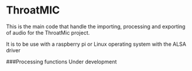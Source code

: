 # ThroatMIC

This is the main code that handle the importing, processing and exporting of audio for the ThroatMic project.

It is to be use with a raspberry pi or Linux operating system with the ALSA driver


###Processing functions
Under development



